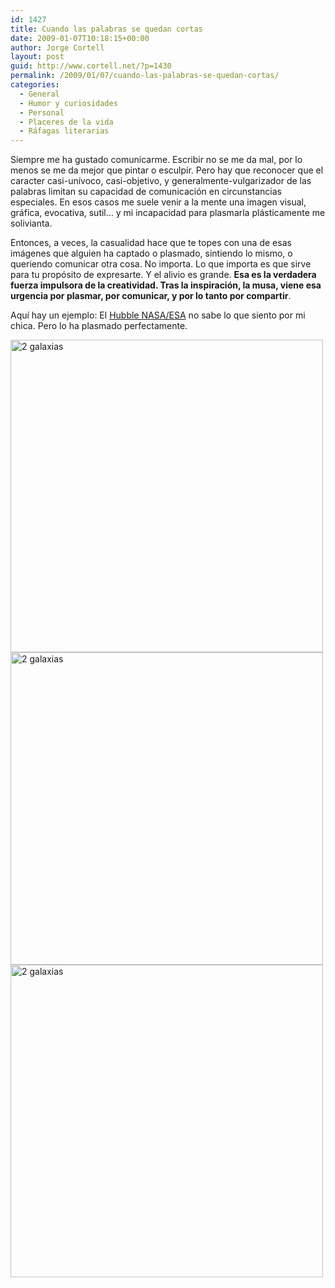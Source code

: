 ```yaml
---
id: 1427
title: Cuando las palabras se quedan cortas
date: 2009-01-07T10:18:15+00:00
author: Jorge Cortell
layout: post
guid: http://www.cortell.net/?p=1430
permalink: /2009/01/07/cuando-las-palabras-se-quedan-cortas/
categories:
  - General
  - Humor y curiosidades
  - Personal
  - Placeres de la vida
  - Ráfagas literarias
---
```

Siempre me ha gustado comunicarme. Escribir no se me da mal, por lo menos se me da mejor que pintar o esculpir. Pero hay que reconocer que el caracter casi-unívoco, casi-objetivo, y generalmente-vulgarizador de las palabras limitan su capacidad de comunicación en circunstancias especiales. En esos casos me suele venir a la mente una imagen visual, gráfica, evocativa, sutil&#8230; y mi incapacidad para plasmarla plásticamente me solivianta.

Entonces, a veces, la casualidad hace que te topes con una de esas imágenes que alguien ha captado o plasmado, sintiendo lo mismo, o queriendo comunicar otra cosa. No importa. Lo que importa es que sirve para tu propósito de expresarte. Y el alivio es grande. **Esa es la verdadera fuerza impulsora de la creatividad. Tras la inspiración, la musa, viene esa urgencia por plasmar, por comunicar, y por lo tanto por compartir**.

Aquí hay un ejemplo: El <a title="http://www.spacetelescope.org/images/html/heic0810ac.html" href="http://www.spacetelescope.org/images/html/heic0810ac.html" target="_blank">Hubble NASA/ESA</a> no sabe lo que siento por mi chica. Pero lo ha plasmado perfectamente.

<img src="http://teleobjetivo.org/wp-content/uploads/2008/12/colision-5.jpg" alt="2 galaxias" width="500" height="500" />

<img src="http://teleobjetivo.org/wp-content/uploads/2008/12/colision-3.jpg" alt="2 galaxias" width="500" height="500" />

<img src="http://teleobjetivo.org/wp-content/uploads/2008/12/colision-6.jpg" alt="2 galaxias" width="500" height="500" />